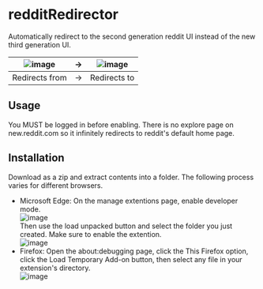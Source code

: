 # redditRedirector
Automatically redirect to the second generation reddit UI instead of the new third generation UI.

|![image](https://github.com/user-attachments/assets/da8ea741-6565-426e-9d00-87162f07d071)| → |![image](https://github.com/user-attachments/assets/67e33a9d-c06d-42b0-b03c-74df9df3e8f3)|
|----------------	|----	|--------------	|
| Redirects from 	| → | Redirects to 	|

## Usage
You MUST be logged in before enabling. There is no explore page on new.reddit.com so it infinitely redirects to reddit's default home page.

## Installation
Download as a zip and extract contents into a folder. The following process varies for different browsers.
- Microsoft Edge:
  On the manage extentions page, enable developer mode.<br>
  ![image](https://github.com/user-attachments/assets/5d82ec23-7b36-4fc2-b6f9-0082307b9a65)<br>
  Then use the load unpacked button and select the folder you just created. Make sure to enable the extention.<br>
  ![image](https://github.com/user-attachments/assets/bae67687-84c2-442c-b73d-911bb54b3e20)<br>
- Firefox:
  Open the about:debugging page, click the This Firefox option, click the Load Temporary Add-on button, then select any file in your extension's directory.<br>
  ![image](https://github.com/user-attachments/assets/b0df8f28-d932-48c1-bcca-29dc85f13081)

  
